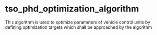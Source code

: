 # tso_phd_optimization_algorithm
This algorithm is used to optimize parameters of vehicle control units by defining optimization targets which shall be approached by the algorithm
